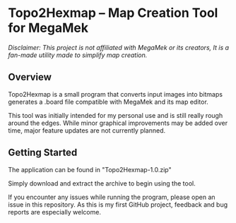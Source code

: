 # Topo2Hexmap – Map Creation Tool for MegaMek

*Disclaimer: This project is not affiliated with MegaMek or its creators, It is a fan-made utility made to simplify map creation.*

## Overview

Topo2Hexmap is a small program that converts input images into bitmaps generates a .board file compatible with MegaMek and its map editor.

This tool was initially intended for my personal use and is still really rough around the edges. While minor graphical improvements may be added over time, major feature updates are not currently planned.

## Getting Started

The application can be found in "Topo2Hexmap-1.0.zip"

Simply download and extract the archive to begin using the tool.




If you encounter any issues while running the program, please open an issue in this repository. As this is my first GitHub project, feedback and bug reports are especially welcome.
